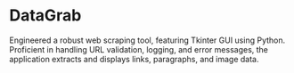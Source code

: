 # DataGrab
Engineered a robust web scraping tool, featuring Tkinter GUI using Python. Proficient in handling URL validation, logging, and error messages, the application extracts and displays links, paragraphs, and image data.
